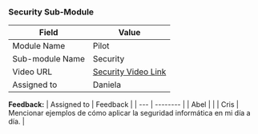 ### Security Sub-Module 

| Field | Value |
| ---- | --- |
| Module Name | Pilot |
| Sub-module Name | Security|
| Video URL | [Security Video Link](https://drive.google.com/file/d/1R149Csx58nh_jKrFZA2qcAezhic-Yk0T/view?usp=sharing)|
| Assigned to | Daniela |

**Feedback:**
| Assigned to | Feedback |
| --- | -------- |
| Abel |  |
| Cris | Mencionar ejemplos de cómo aplicar la seguridad informática en mi día a día. |
